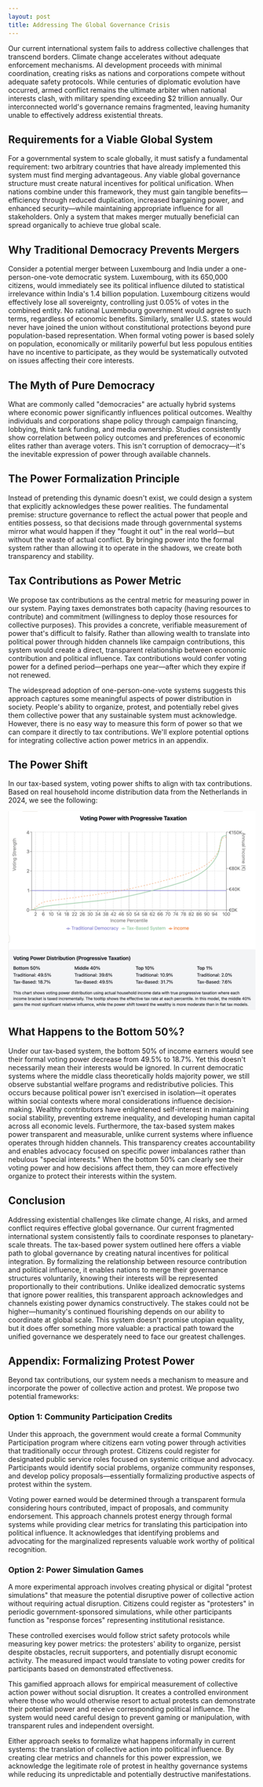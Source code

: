 ```yaml
---
layout: post
title: Addressing The Global Governance Crisis
---
```


Our current international system fails to address collective challenges that transcend borders. Climate change accelerates without adequate enforcement mechanisms. AI development proceeds with minimal coordination, creating risks as nations and corporations compete without adequate safety protocols. While centuries of diplomatic evolution have occurred, armed conflict remains the ultimate arbiter when national interests clash, with military spending exceeding $2 trillion annually. Our interconnected world's governance remains fragmented, leaving humanity unable to effectively address existential threats.

## Requirements for a Viable Global System

For a governmental system to scale globally, it must satisfy a fundamental requirement: two arbitrary countries that have already implemented this system must find merging advantageous. Any viable global governance structure must create natural incentives for political unification. When nations combine under this framework, they must gain tangible benefits—efficiency through reduced duplication, increased bargaining power, and enhanced security—while maintaining appropriate influence for all stakeholders. Only a system that makes merger mutually beneficial can spread organically to achieve true global scale.

## Why Traditional Democracy Prevents Mergers

Consider a potential merger between Luxembourg and India under a one-person-one-vote democratic system. Luxembourg, with its 650,000 citizens, would immediately see its political influence diluted to statistical irrelevance within India's 1.4 billion population. Luxembourg citizens would effectively lose all sovereignty, controlling just 0.05% of votes in the combined entity. No rational Luxembourg government would agree to such terms, regardless of economic benefits. Similarly, smaller U.S. states would never have joined the union without constitutional protections beyond pure population-based representation. When formal voting power is based solely on population, economically or militarily powerful but less populous entities have no incentive to participate, as they would be systematically outvoted on issues affecting their core interests.

## The Myth of Pure Democracy

What are commonly called "democracies" are actually hybrid systems where economic power significantly influences political outcomes. Wealthy individuals and corporations shape policy through campaign financing, lobbying, think tank funding, and media ownership. Studies consistently show correlation between policy outcomes and preferences of economic elites rather than average voters. This isn't corruption of democracy—it's the inevitable expression of power through available channels.

## The Power Formalization Principle

Instead of pretending this dynamic doesn't exist, we could design a system that explicitly acknowledges these power realities. The fundamental premise: structure governance to reflect the actual power that people and entities possess, so that decisions made through governmental systems mirror what would happen if they "fought it out" in the real world—but without the waste of actual conflict. By bringing power into the formal system rather than allowing it to operate in the shadows, we create both transparency and stability.

## Tax Contributions as Power Metric

We propose tax contributions as the central metric for measuring power in our system. Paying taxes demonstrates both capacity (having resources to contribute) and commitment (willingness to deploy those resources for collective purposes). This provides a concrete, verifiable measurement of power that's difficult to falsify. Rather than allowing wealth to translate into political power through hidden channels like campaign contributions, this system would create a direct, transparent relationship between economic contribution and political influence. Tax contributions would confer voting power for a defined period—perhaps one year—after which they expire if not renewed.

The widespread adoption of one-person-one-vote systems suggests this approach captures some meaningful aspects of power distribution in society. People's ability to organize, protest, and potentially rebel gives them collective power that any sustainable system must acknowledge. However, there is no easy way to measure this form of power so that we can compare it directly to tax contributions. We'll explore potential options for integrating collective action power metrics in an appendix.

## The Power Shift

In our tax-based system, voting power shifts to align with tax contributions. Based on real household income distribution data from the Netherlands in 2024, we see the following:

![alt text](votingPowerBasedOnIncomeData.png)

## What Happens to the Bottom 50%?

Under our tax-based system, the bottom 50% of income earners would see their formal voting power decrease from 49.5% to 18.7%. Yet this doesn't necessarily mean their interests would be ignored. In current democratic systems where the middle class theoretically holds majority power, we still observe substantial welfare programs and redistributive policies. This occurs because political power isn't exercised in isolation—it operates within social contexts where moral considerations influence decision-making. Wealthy contributors have enlightened self-interest in maintaining social stability, preventing extreme inequality, and developing human capital across all economic levels. Furthermore, the tax-based system makes power transparent and measurable, unlike current systems where influence operates through hidden channels. This transparency creates accountability and enables advocacy focused on specific power imbalances rather than nebulous "special interests." When the bottom 50% can clearly see their voting power and how decisions affect them, they can more effectively organize to protect their interests within the system.

## Conclusion

Addressing existential challenges like climate change, AI risks, and armed conflict requires effective global governance. Our current fragmented international system consistently fails to coordinate responses to planetary-scale threats. The tax-based power system outlined here offers a viable path to global governance by creating natural incentives for political integration. By formalizing the relationship between resource contribution and political influence, it enables nations to merge their governance structures voluntarily, knowing their interests will be represented proportionally to their contributions. Unlike idealized democratic systems that ignore power realities, this transparent approach acknowledges and channels existing power dynamics constructively. The stakes could not be higher—humanity's continued flourishing depends on our ability to coordinate at global scale. This system doesn't promise utopian equality, but it does offer something more valuable: a practical path toward the unified governance we desperately need to face our greatest challenges.

## Appendix: Formalizing Protest Power

Beyond tax contributions, our system needs a mechanism to measure and incorporate the power of collective action and protest. We propose two potential frameworks:

### Option 1: Community Participation Credits

Under this approach, the government would create a formal Community Participation program where citizens earn voting power through activities that traditionally occur through protest. Citizens could register for designated public service roles focused on systemic critique and advocacy. Participants would identify social problems, organize community responses, and develop policy proposals—essentially formalizing productive aspects of protest within the system.

Voting power earned would be determined through a transparent formula considering hours contributed, impact of proposals, and community endorsement. This approach channels protest energy through formal systems while providing clear metrics for translating this participation into political influence. It acknowledges that identifying problems and advocating for the marginalized represents valuable work worthy of political recognition.

### Option 2: Power Simulation Games

A more experimental approach involves creating physical or digital "protest simulations" that measure the potential disruptive power of collective action without requiring actual disruption. Citizens could register as "protesters" in periodic government-sponsored simulations, while other participants function as "response forces" representing institutional resistance.

These controlled exercises would follow strict safety protocols while measuring key power metrics: the protesters' ability to organize, persist despite obstacles, recruit supporters, and potentially disrupt economic activity. The measured impact would translate to voting power credits for participants based on demonstrated effectiveness.

This gamified approach allows for empirical measurement of collective action power without social disruption. It creates a controlled environment where those who would otherwise resort to actual protests can demonstrate their potential power and receive corresponding political influence. The system would need careful design to prevent gaming or manipulation, with transparent rules and independent oversight.

Either approach seeks to formalize what happens informally in current systems: the translation of collective action into political influence. By creating clear metrics and channels for this power expression, we acknowledge the legitimate role of protest in healthy governance systems while reducing its unpredictable and potentially destructive manifestations.